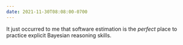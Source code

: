 ```yaml
---
date: 2021-11-30T08:08:00-0700
---
```


It just occurred to me that software estimation is the *perfect* place to practice explicit Bayesian reasoning skills.